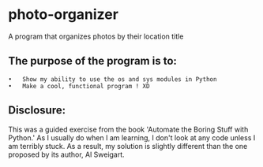 # photo-organizer

A program that organizes photos by their location title

## The purpose of the program is to:
	•	Show my ability to use the os and sys modules in Python 
	•	Make a cool, functional program ! XD 

## Disclosure:
This was a guided exercise from the book 'Automate the Boring Stuff with Python.' As I usually do when I am learning, I don't look at any code unless I am terribly stuck. As a result, my solution is slightly different than the one proposed by its author, Al Sweigart.
